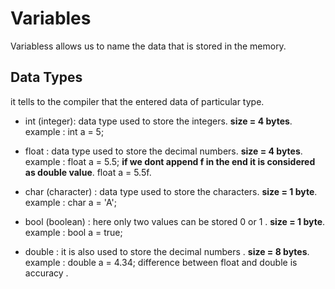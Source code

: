 # Variables
Variabless allows us to name the data that is stored in the memory.


## Data Types
it tells to the compiler that the entered data of particular type.

- int (integer): data type used to store the integers.
**size = 4 bytes**.
example : int a = 5;
- float : data type used to store the decimal numbers.
**size = 4 bytes**.
example : float a = 5.5;
**if we dont append f in the end it is considered as double value**.
float a = 5.5f.
- char (character) : data type used to store the characters.
**size = 1 byte**.
example : char a  = 'A';

- bool (boolean) : 
here only two values can be stored 0 or 1 .
**size = 1 byte**.
example : bool a = true;

- double :
it is also used to store the decimal numbers .
**size = 8 bytes**.
example : double a = 4.34;
difference between float and double is accuracy .



